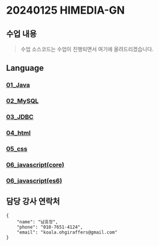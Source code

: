 # 20240125 HIMEDIA-GN 
## 수업 내용
> 수업 소스코드는 수업이 진행되면서 여기에 올려드리겠습니다.

## Language
### [01_Java](https://github.com/20240125-himedia/01_java)
### [02_MySQL](https://github.com/20240125-himedia/02_MySQL)
### [03_JDBC](https://github.com/20240125-himedia/03_jdbc)
### [04_html](https://github.com/20240125-himedia/04_html)
### [05_css](https://github.com/20240125-himedia/05_css)
### [06_javascript(core)](https://github.com/20240125-himedia/06_javascript_core)
### [06_javascript(es6)](https://github.com/20240125-himedia/06_javascript_es6)

## 담당 강사 연락처
```
{
    "name": "남효정",
    "phone": "010-7651-4124",
    "email": "koala.ohgiraffers@gmail.com"
}
```

